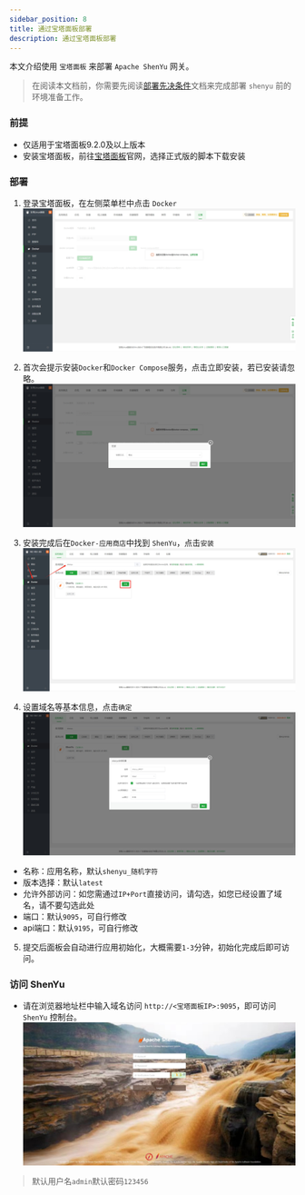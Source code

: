 ```yaml
---
sidebar_position: 8
title: 通过宝塔面板部署
description: 通过宝塔面板部署
---
```


本文介绍使用 `宝塔面板` 来部署 `Apache ShenYu` 网关。

> 在阅读本文档前，你需要先阅读[部署先决条件](./deployment-before.md)文档来完成部署 `shenyu` 前的环境准备工作。

### 前提

- 仅适用于宝塔面板9.2.0及以上版本
- 安装宝塔面板，前往[宝塔面板](https://www.bt.cn/new/download.html)官网，选择正式版的脚本下载安装


### 部署

1. 登录宝塔面板，在左侧菜单栏中点击 `Docker`
![Docker](img/shenyu/deployment/baota/20241010103723.png) 

2. 首次会提示安装`Docker`和`Docker Compose`服务，点击立即安装，若已安装请忽略。
![安装环境](img/shenyu/deployment/baota/20241010104431.png)

3. 安装完成后在`Docker-应用商店`中找到 `ShenYu`，点击`安装`
![安装](img/shenyu/deployment/baota/20241010204817.png)

4. 设置域名等基本信息，点击`确定`
![设置](img/shenyu/deployment/baota/20241010100617.png)
- 名称：应用名称，默认`shenyu_随机字符`
- 版本选择：默认`latest`
- 允许外部访问：如您需通过`IP+Port`直接访问，请勾选，如您已经设置了域名，请不要勾选此处
- 端口：默认`9095`，可自行修改
- api端口：默认`9195`，可自行修改

5. 提交后面板会自动进行应用初始化，大概需要`1-3`分钟，初始化完成后即可访问。


### 访问 ShenYu

- 请在浏览器地址栏中输入域名访问 `http://<宝塔面板IP>:9095`，即可访问 `ShenYu` 控制台。
![控制台](img/shenyu/deployment/baota/20241010102246.png)

> 默认用户名`admin`默认密码`123456`
